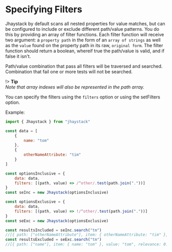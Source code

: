 # Specifying Filters

Jhaystack by default scans all nested properties for value matches, but can be configured to include or exclude different path/value patterns. You do this by providing an array of filter functions. Each filter function will receive two argument: a `property path` in the form of an `array of strings` as well as the `value` found on the property path in its raw, `original form`. The filter function should return a boolean, whereif true the path/value is valid, and if false it isn't.

Path/value combination that pass all filters will be traversed and searched. Combination that fail one or more tests will not be searched.

!> **Tip**  
*Note that array indexes will also be represented in the path array.*
  
You can specify the filters using the `filters` option or using the setFilters option.  
  
Example:
```javascript
import { Jhaystack } from "jhaystack"

const data = [
    {
        name: "tom"
    },
    {
        otherNameAttribute: "tim"
    }
]

const optionsInclusive = {
    data: data,
    filters: [(path, value) => /^other/.test(path.join("."))]
}
const seInc = new Jhaystack(optionsInclusive)

const optionsExclusive = {
    data: data,
    filters: [(path, value) => !/^other/.test(path.join("."))]
}
const seExc = new Jhaystack(optionsExclusive)

const resultsIncluded = seInc.search("tm")
//[{ path: ["otherNameAttribute"], item: { otherNameAttribute: "tim" }, value: "tim", relevance: 0.749999995, comparisonScore: 0.49999999, comparisonIndex: 0 }]
const resultsExcluded = seExc.search("tm")
//[{ path: ["name"], item: { name: "tom" }, value: "tom", relevance: 0.749999995, comparisonScore: 0.49999999, comparisonIndex: 0 }]
```
